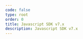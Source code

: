 ```yaml
---
code: false
type: root
order: 0
title: Javascript SDK v7.x
description: Javascript SDK v7.x
---
```

